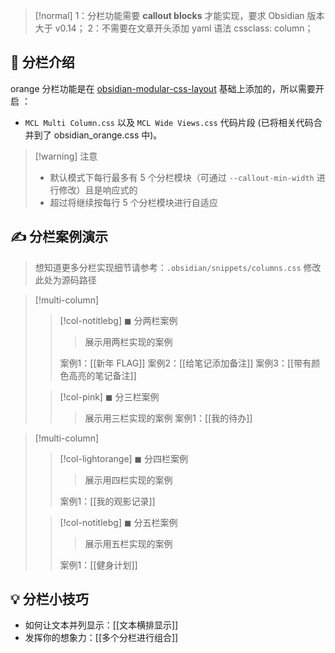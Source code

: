 
> [!normal]
> 1：分栏功能需要 **callout blocks** 才能实现，要求 Obsidian 版本大于 v0.14；
> 2：不需要在文章开头添加 yaml 语法 cssclass: column；

## 📙 分栏介绍

orange 分栏功能是在 [obsidian-modular-css-layout](https://github.com/efemkay/obsidian-modular-css-layout) 基础上添加的，所以需要开启 ：

- `MCL Multi Column.css` 以及 `MCL Wide Views.css` 代码片段 (已将相关代码合并到了 obsidian_orange.css 中)。

> [!warning] 注意
> - 默认模式下每行最多有 5 个分栏模块（可通过 `--callout-min-width` 进行修改）且是响应式的
>- 超过将继续按每行 5 个分栏模块进行自适应

## ✍  分栏案例演示

> 想知道更多分栏实现细节请参考：`.obsidian/snippets/columns.css` 修改此处为源码路径


> [!multi-column]
> 
>> [!col-notitlebg] ◼ 分两栏案例
> > >展示用两栏实现的案例
> > 
> >案例1：[[新年 FLAG]]
> >案例2：[[给笔记添加备注]]
>> 案例3：[[带有颜色高亮的笔记备注]]
>
>> [!col-pink] ◼ 分三栏案例
> >> 展示用三栏实现的案例
> 案例1：[[我的待办]]


> [!multi-column]
> 
>> [!col-lightorange] ◼ 分四栏案例
> > > 展示用四栏实现的案例
> > 
> >案例1：[[我的观影记录]]
>
>> [!col-notitlebg] ◼ 分五栏案例
> >> 展示用五栏实现的案例
> >
>>案例1：[[健身计划]]


## 💡  分栏小技巧

- 如何让文本并列显示：[[文本横排显示]]
- 发挥你的想象力：[[多个分栏进行组合]]
